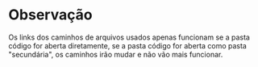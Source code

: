 # Observação

Os links dos caminhos de arquivos usados apenas funcionam se a pasta código for aberta diretamente, se a pasta código for aberta como pasta "secundária", os caminhos irão mudar e não vão mais funcionar.
